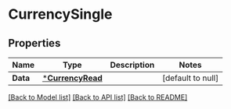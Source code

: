 # CurrencySingle

## Properties
Name | Type | Description | Notes
------------ | ------------- | ------------- | -------------
**Data** | [***CurrencyRead**](CurrencyRead.md) |  | [default to null]

[[Back to Model list]](../README.md#documentation-for-models) [[Back to API list]](../README.md#documentation-for-api-endpoints) [[Back to README]](../README.md)


